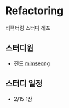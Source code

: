 # Refactoring
리팩터링 스터디 레포

## 스터디원

- 진도 [mimseong](https://github.com/mimseong)

## 스터디 일정

- 2/15 1장


